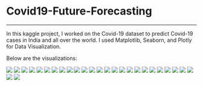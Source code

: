 # Covid19-Future-Forecasting

---

In this kaggle project, I worked on the Covid-19 dataset to predict Covid-19 cases in India and all over the world. I used Matplotlib, Seaborn, and Plotly for Data Visualization.

Below are the visualizations:

![](plots/class.png)
![](plots/lab_percent.png)
![](plots/age_confirmed_cases.png)
![](plots/age.png)
![](plots/agegroup.png)
![](plots/lab_percent.png)
![](plots/labs.png)
![](plots/public_beds.png)
![](plots/perc_agegroup.png)
![](plots/map.png)
![](plots/world.png)
![](plots/3d_world.png)
![](plots/3d.png)
![](plots/combo.png)
![](plots/cure.png)
![](plots/death_.png)
![](plots/death_india_pred.png)
![](plots/india_pred.png)
![](plots/lasso_pred.png)
![](plots/lr_pred.png)
![](plots/models.png)
![](plots/pred_.png)
![](plots/pred_india.png)
![](plots/recovered_india.png)
![](plots/res.png)
![](plots/state.png)
![](plots/world_pred.png)
